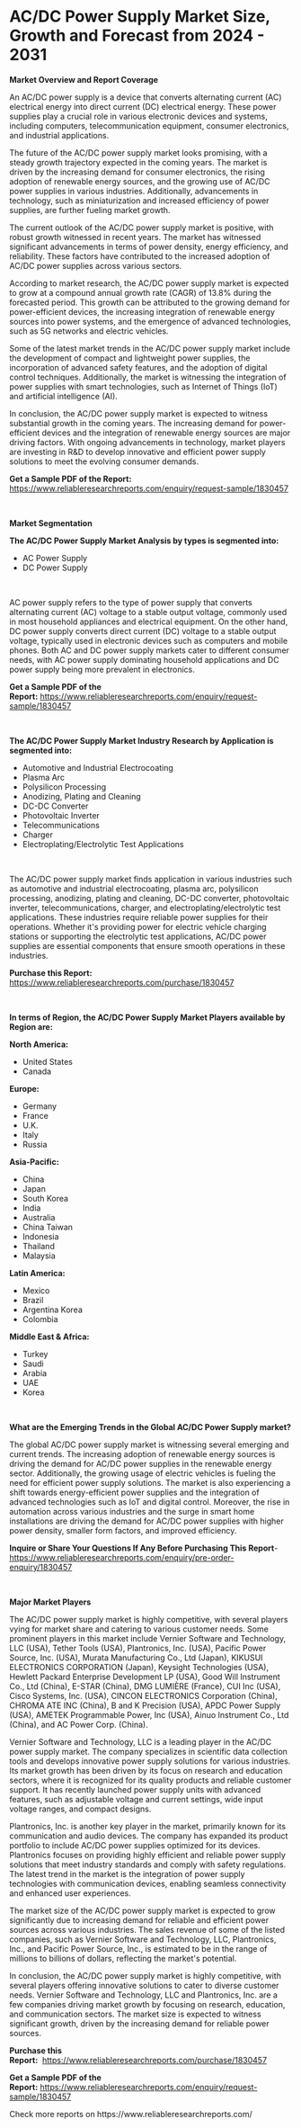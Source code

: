 <p><h1>AC/DC Power Supply Market Size, Growth and Forecast from 2024 - 2031</h1></p><p><strong>Market Overview and Report Coverage</strong></p>
<p><p>An AC/DC power supply is a device that converts alternating current (AC) electrical energy into direct current (DC) electrical energy. These power supplies play a crucial role in various electronic devices and systems, including computers, telecommunication equipment, consumer electronics, and industrial applications.</p><p>The future of the AC/DC power supply market looks promising, with a steady growth trajectory expected in the coming years. The market is driven by the increasing demand for consumer electronics, the rising adoption of renewable energy sources, and the growing use of AC/DC power supplies in various industries. Additionally, advancements in technology, such as miniaturization and increased efficiency of power supplies, are further fueling market growth.</p><p>The current outlook of the AC/DC power supply market is positive, with robust growth witnessed in recent years. The market has witnessed significant advancements in terms of power density, energy efficiency, and reliability. These factors have contributed to the increased adoption of AC/DC power supplies across various sectors.</p><p>According to market research, the AC/DC power supply market is expected to grow at a compound annual growth rate (CAGR) of 13.8% during the forecasted period. This growth can be attributed to the growing demand for power-efficient devices, the increasing integration of renewable energy sources into power systems, and the emergence of advanced technologies, such as 5G networks and electric vehicles.</p><p>Some of the latest market trends in the AC/DC power supply market include the development of compact and lightweight power supplies, the incorporation of advanced safety features, and the adoption of digital control techniques. Additionally, the market is witnessing the integration of power supplies with smart technologies, such as Internet of Things (IoT) and artificial intelligence (AI).</p><p>In conclusion, the AC/DC power supply market is expected to witness substantial growth in the coming years. The increasing demand for power-efficient devices and the integration of renewable energy sources are major driving factors. With ongoing advancements in technology, market players are investing in R&D to develop innovative and efficient power supply solutions to meet the evolving consumer demands.</p></p>
<p><strong>Get a Sample PDF of the Report:</strong> <a href="https://www.reliableresearchreports.com/enquiry/request-sample/1830457">https://www.reliableresearchreports.com/enquiry/request-sample/1830457</a></p>
<p>&nbsp;</p>
<p><strong>Market Segmentation</strong></p>
<p><strong>The AC/DC Power Supply Market Analysis by types is segmented into:</strong></p>
<p><ul><li>AC Power Supply</li><li>DC Power Supply</li></ul></p>
<p>&nbsp;</p>
<p><p>AC power supply refers to the type of power supply that converts alternating current (AC) voltage to a stable output voltage, commonly used in most household appliances and electrical equipment. On the other hand, DC power supply converts direct current (DC) voltage to a stable output voltage, typically used in electronic devices such as computers and mobile phones. Both AC and DC power supply markets cater to different consumer needs, with AC power supply dominating household applications and DC power supply being more prevalent in electronics.</p></p>
<p><strong>Get a Sample PDF of the Report:</strong>&nbsp;<a href="https://www.reliableresearchreports.com/enquiry/request-sample/1830457">https://www.reliableresearchreports.com/enquiry/request-sample/1830457</a></p>
<p>&nbsp;</p>
<p><strong>The AC/DC Power Supply Market Industry Research by Application is segmented into:</strong></p>
<p><ul><li>Automotive and Industrial Electrocoating</li><li>Plasma Arc</li><li>Polysilicon Processing</li><li>Anodizing, Plating and Cleaning</li><li>DC-DC Converter</li><li>Photovoltaic Inverter</li><li>Telecommunications</li><li>Charger</li><li>Electroplating/Electrolytic Test Applications</li></ul></p>
<p>&nbsp;</p>
<p><p>The AC/DC power supply market finds application in various industries such as automotive and industrial electrocoating, plasma arc, polysilicon processing, anodizing, plating and cleaning, DC-DC converter, photovoltaic inverter, telecommunications, charger, and electroplating/electrolytic test applications. These industries require reliable power supplies for their operations. Whether it's providing power for electric vehicle charging stations or supporting the electrolytic test applications, AC/DC power supplies are essential components that ensure smooth operations in these industries.</p></p>
<p><strong>Purchase this Report:</strong>&nbsp; <a href="https://www.reliableresearchreports.com/purchase/1830457">https://www.reliableresearchreports.com/purchase/1830457</a></p>
<p>&nbsp;</p>
<p><strong>In terms of Region, the AC/DC Power Supply Market Players available by Region are:</strong></p>
<p>
    <p> <strong> North America: </strong>
        <ul>
            <li>United States</li>
            <li>Canada</li>
        </ul>
        </p> 
    <p> <strong> Europe: </strong>
        <ul>
            <li>Germany</li>
            <li>France</li>
            <li>U.K.</li>
            <li>Italy</li>
            <li>Russia</li>
        </ul>
        </p> 
    <p> <strong> Asia-Pacific: </strong>
        <ul>
            <li>China</li>
            <li>Japan</li>
            <li>South Korea</li>
            <li>India</li>
            <li>Australia</li>
            <li>China Taiwan</li>
            <li>Indonesia</li>
            <li>Thailand</li>
            <li>Malaysia</li>
        </ul>
        </p> 
    <p> <strong> Latin America: </strong>
        <ul>
            <li>Mexico</li>
            <li>Brazil</li>
            <li>Argentina Korea</li>
            <li>Colombia</li>
        </ul>
        </p> 
    <p> <strong> Middle East & Africa: </strong>
        <ul>
            <li>Turkey</li>
            <li>Saudi</li>
            <li>Arabia</li>
            <li>UAE</li>
            <li>Korea</li>
        </ul>
    </p>
    </p>
<p>&nbsp;</p>
<p><strong>What are the Emerging Trends in the Global AC/DC Power Supply market?</strong></p>
<p><p>The global AC/DC power supply market is witnessing several emerging and current trends. The increasing adoption of renewable energy sources is driving the demand for AC/DC power supplies in the renewable energy sector. Additionally, the growing usage of electric vehicles is fueling the need for efficient power supply solutions. The market is also experiencing a shift towards energy-efficient power supplies and the integration of advanced technologies such as IoT and digital control. Moreover, the rise in automation across various industries and the surge in smart home installations are driving the demand for AC/DC power supplies with higher power density, smaller form factors, and improved efficiency.</p></p>
<p><strong>Inquire or Share Your Questions If Any Before Purchasing This Report</strong>- <a href="https://www.reliableresearchreports.com/enquiry/pre-order-enquiry/1830457">https://www.reliableresearchreports.com/enquiry/pre-order-enquiry/1830457</a></p>
<p>&nbsp;</p>
<p><strong>Major Market Players</strong></p>
<p><p>The AC/DC power supply market is highly competitive, with several players vying for market share and catering to various customer needs. Some prominent players in this market include Vernier Software and Technology, LLC (USA), Tether Tools (USA), Plantronics, Inc. (USA), Pacific Power Source, Inc. (USA), Murata Manufacturing Co., Ltd (Japan), KIKUSUI ELECTRONICS CORPORATION (Japan), Keysight Technologies (USA), Hewlett Packard Enterprise Development LP (USA), Good Will Instrument Co., Ltd (China), E-STAR (China), DMG LUMIÈRE (France), CUI Inc (USA), Cisco Systems, Inc. (USA), CINCON ELECTRONICS Corporation (China), CHROMA ATE INC (China), B and K Precision (USA), APDC Power Supply (USA), AMETEK Programmable Power, Inc (USA), Ainuo Instrument Co., Ltd (China), and AC Power Corp. (China).</p><p>Vernier Software and Technology, LLC is a leading player in the AC/DC power supply market. The company specializes in scientific data collection tools and develops innovative power supply solutions for various industries. Its market growth has been driven by its focus on research and education sectors, where it is recognized for its quality products and reliable customer support. It has recently launched power supply units with advanced features, such as adjustable voltage and current settings, wide input voltage ranges, and compact designs.</p><p>Plantronics, Inc. is another key player in the market, primarily known for its communication and audio devices. The company has expanded its product portfolio to include AC/DC power supplies optimized for its devices. Plantronics focuses on providing highly efficient and reliable power supply solutions that meet industry standards and comply with safety regulations. The latest trend in the market is the integration of power supply technologies with communication devices, enabling seamless connectivity and enhanced user experiences.</p><p>The market size of the AC/DC power supply market is expected to grow significantly due to increasing demand for reliable and efficient power sources across various industries. The sales revenue of some of the listed companies, such as Vernier Software and Technology, LLC, Plantronics, Inc., and Pacific Power Source, Inc., is estimated to be in the range of millions to billions of dollars, reflecting the market's potential.</p><p>In conclusion, the AC/DC power supply market is highly competitive, with several players offering innovative solutions to cater to diverse customer needs. Vernier Software and Technology, LLC and Plantronics, Inc. are a few companies driving market growth by focusing on research, education, and communication sectors. The market size is expected to witness significant growth, driven by the increasing demand for reliable power sources.</p></p>
<p><strong>Purchase this Report:</strong>&nbsp;&nbsp;<a href="https://www.reliableresearchreports.com/purchase/1830457">https://www.reliableresearchreports.com/purchase/1830457</a></p>
<p></p>
<p><strong>Get a Sample PDF of the Report:</strong>&nbsp;<a href="https://www.reliableresearchreports.com/enquiry/request-sample/1830457">https://www.reliableresearchreports.com/enquiry/request-sample/1830457</a></p>
<p>Check more reports on https://www.reliableresearchreports.com/</p>